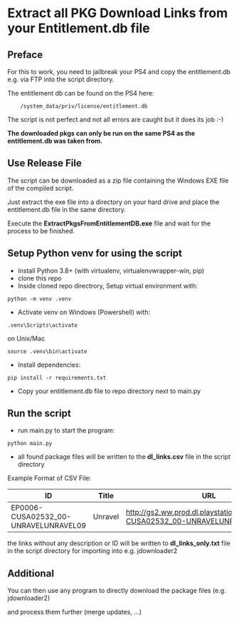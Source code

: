 # Extract all PKG Download Links from your Entitlement.db file

## Preface

For this to work, you need to jailbreak your PS4 and copy the entitlement.db e.g. via FTP into the script directory.

The entitlement db can be found on the PS4 here:

````
    /system_data/priv/license/entitlement.db
````

The script is not perfect and not all errors are caught but it does its job :-)


**The downloaded pkgs can only be run on the same PS4 as the entitlement.db was taken from.**

## Use Release File

The script can be downloaded as a zip file containing the Windows EXE file of the compiled script. 

Just extract the exe file into a directory on your hard drive and place the entitlement.db file in the same directory.

Execute the **ExtractPkgsFromEntitlementDB.exe** file and wait for the process to be finished.


## Setup Python venv for using the script

- Install Python 3.8+ (with virtualenv, virtualenvwrapper-win, pip)
- clone this repo
- Inside cloned repo directrory, Setup virtual environment with:
```shell    
python -m venv .venv
```
- Activate venv on Windows (Powershell) with:
```shell
.venv\Scripts\activate
```

on Unix/Mac

```Shell
source .venv\bin\activate
```

- Install dependencies:
````shell
pip install -r requirements.txt
````
- Copy your entitlement.db file to repo directory next to main.py

## Run the script

- run main.py to start the program:

````shell
python main.py
````
- all found package files will be written to the **dl_links.csv** file in the script directory

Example Format of CSV File:

|ID|Title|URL|
| --- | ---| ---|
|EP0006-CUSA02532_00-UNRAVELUNRAVEL09 |Unravel | http://gs2.ww.prod.dl.playstation.net/.../EP0006-CUSA02532_00-UNRAVELUNRAVEL09.pkg

the links without any description or ID will be written to **dl_links_only.txt** file in the script directory for importing into e.g. jdownloader2

## Additional

You can then use any program to directly download the package files (e.g. jdownloader2)

and process them further (merge updates, ...)

